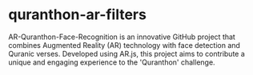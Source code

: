 # quranthon-ar-filters
AR-Quranthon-Face-Recognition is an innovative GitHub project that combines Augmented Reality (AR) technology with face detection and Quranic verses. Developed using AR.js, this project aims to contribute a unique and engaging experience to the 'Quranthon' challenge.
